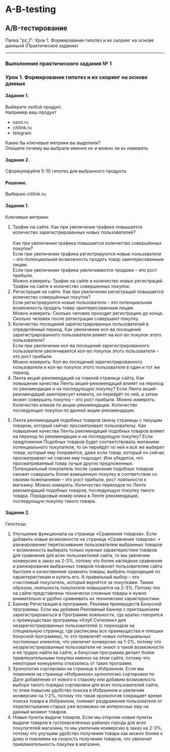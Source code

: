 # A-B-testing
## A/B-тестирование 

Папка "pz_1": Урок 1. Формирование гипотез и их скоринг на основе данныхй (Практическое задание)
___________________________
### Выполнение практического задания № 1
### Урок 1. Формирование гипотез и их скоринг на основе данных

#### Задание 1. 
Выберите любой продукт.<br>
Например ваш продукт<br>
*	ozon.ru
*	citilink.ru
*	telegram

Какие бы ключевые метрики вы выделили? <br>
Опишите почему вы выбрали именно их и можно ли их измерить

#### Задание 2. 
Сформулируйте 5-10 гипотез для выбранного продукта.

#### Решение.
Выбираю citilink.ru.

#### Задание 1. 
Ключевые метрики:<br>
1.	Трафик на сайте.
Как при увеличении трафика повышается количество зарегистрированных новых пользователей?<br>  
Как при увеличении трафика повышается количество совершённых покупок?<br>
Если при увеличении трафика регистрируются новые пользователи – это потенциальная возможность продать товар заинтересованным лицам.<br>
Если при увеличении трафика увеличиваются продажи – это рост прибыли.<br>
Можно измерить: Трафик на сайте и количество новых регистраций. Трафик на сайте и количество совершенных покупок.
2.	Регистрация на сайте.
Как при увеличении регистраций повышается количество совершённых покупок?<br>
Если регистрируются новые пользователи – это потенциальная возможность продать товар заинтересованным лицам.<br>
Можно измерить: Сколько человек проходит регистрацию до конца. Сколько человек после регистрации совершают покупку.
3.	Количество посещений зарегистрированных пользователей в определённый период.
Как увеличение кол-ва посещений зарегистрированного пользователя влияет на кол-во покупок этого пользователя?<br>
Если при увеличении кол-ва посещений зарегистрированного пользователя увеличивается кол-во покупок этого пользователя – это рост прибыли.<br>
Можно измерить: Кол-во посещений зарегистрированного пользователя и кол-во покупок этого пользователя в один и тот же период.
4.	Лента акций-рекомендаций на главной странице сайта.
Как повышение качества Ленты акций-рекомендаций влияет на переход по рекомендации и на последующую покупку?
Если Лента акций-рекомендаций заинтересует клиента, он перейдёт по ней, а затем может совершить покупку – это рост прибыли.
Можно измерить: Количество кликов по акции-рекомендации. Количество последующих покупок по данной акции-рекомендации.
5)	Лента рекомендаций подобных товаров (внизу страницы с текущим товаром, который сейчас просматривает пользователь).
Как повышение качества Ленты рекомендаций подобных товаров влияет на переход по рекомендации и на последующую покупку?
Если предложения Подобных товаров будет соответствовать желаниям потенциального покупателя, то он перейдёт по ней и всё же выберет товар, который ему понравится, даже если товар, который он сейчас просматривает не совсем ему подходит. Или убедится, что просматриваемый товар лучше других предложенных. Потенциальный покупатель после сравнения подобных товаров сможет совершить более взвешенную покупку в соответствии со своими пожеланиями – это рост прибыли, рост лояльности к магазину.
Можно измерить: Количество переходов по Ленте рекомендаций подобных товаров, последующую покупку такого товара. Порядковый номер клика в Ленте рекомендаций, последующую покупку такого товара.

#### Задание 2. 
Гипотезы:
1)	Улучшение функционала на странице «Сравнения товаров».
Если добавить новые возможности на странице «Сравнения товаров»:
•	ранжирование/ перетаскивание пользователем выбранных товаров
•	возможность выбирать только нужные характеристики товаров для сравнения
для всех пользователей сайта, то мы увеличим конверсию в заказ на 2-3%,
потому что более наглядное сравнение и ранжирование выбранных товаров позволит пользователям сайта быстрее и качественнее сравнить товары, выбрать подходящий по характеристикам и купить его. 
А правильный выбор – это счастливый покупатель, который вернётся за покупками. Таким образом, лояльность покупателя повышается на 2-3%. Потому что на сайте представлены технически сложные товары и нужно внимательно и удобно сравнивать их технические характеристики.
2)	Баннер Регистрации в программе. Реклама преимуществ Бонусной программы.
Если мы добавим Рекламный баннер с приглашением зарегистрироваться в Программе лояльности, где кратко говорится о преимуществах программы «Клуб Ситилинк» для незарегистрированных пользователей (с переходом на специальную страницу, где расписаны все преимущества и плюшки бонусной программы), то это привлечёт новых потенциальных постоянных клиентов, что увеличит конверсию на 1-2%, потому что незарегистрированные пользователи не знают о такой возможности и её трудно найти на сайте, а бонусная программа делает более привлекательными покупки именно на этом сайте, потому что некоторые конкуренты отказались от таких программ.
3)	Хронология сортировки на странице в Избранном.
Если мы поменяем на странице «Избранное» хронологию сортировки по Дате добавления от нового к старому или добавим возможность выбора такого порядка сортировки для всех пользователей сайта, то этим повысим удобство поиска в Избранном и увеличим конверсию на 1-2%, потому что такая хронология сокращает время поиска товара в Избранном, снимает раздражения пользователя от перелистывания старых уже возможно не интересных ему на данный момент товаров.
4)	Новые пункты выдачи товаров.
Если мы откроем новые пункты выдачи товаров в густонаселённых районах города для всех покупателей магазина, то мы увеличим конверсию в заказ на 2-3%, потому что улучшим удобство получения товара как можно ближе к дому и повлияем на скорость получения товаров, что увеличит привлекательность покупки в магазине.
